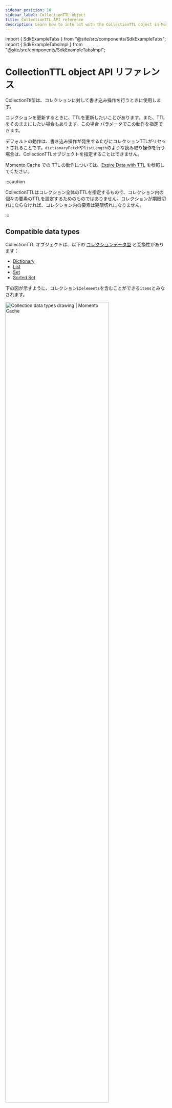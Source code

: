 ```yaml
---
sidebar_position: 10
sidebar_label: CollectionTTL object
title: CollectionTTL API reference
description: Learn how to interact with the CollectionTTL object in Momento Cache.
---
```


import { SdkExampleTabs } from "@site/src/components/SdkExampleTabs";
import { SdkExampleTabsImpl } from "@site/src/components/SdkExampleTabsImpl";

# CollectionTTL object API リファレンス

CollectionTtl型は、コレクションに対して書き込み操作を行うときに使用します。

コレクションを更新するときに、TTLを更新したいことがあります。また、TTLをそのままにしたい場合もあります。この場合
パラメータでこの動作を指定できます。

デフォルトの動作は、書き込み操作が発生するたびにコレクションTTLがリセットされることです。`dictionaryFetch`や`listLength`のような読み取り操作を行う場合は、CollectionTTLオブジェクトを指定することはできません。

Momento Cache での TTL の動作については、[Expire Data with TTL](../../learn/how-it-works/expire-data-with-ttl.md) を参照してください。

:::caution

CollectionTTLはコレクション全体のTTLを指定するもので、コレクション内の個々の要素のTTLを設定するためのものではありません。コレクションが期限切れにならなければ、コレクション内の要素は期限切れになりません。

:::

## Compatible data types

CollectionTTL オブジェクトは、以下の [コレクションデータ型](/cache/develop/basics/datatypes#collection-data-types-cdts) と互換性があります：

* [Dictionary](../api-reference/dictionary-collections.md)
* [List](../api-reference/list-collections.md)
* [Set](../api-reference/set-collections.md)
* [Sorted Set](../api-reference/sorted-set-collections.md)

下の図が示すように、コレクションは`elements`を含むことができる`items`とみなされます。

<img src="/img/collection_data_types.png" alt="Collection data types drawing | Momento Cache" width="80%"/>

## デフォルトの動作

- コレクションへの書き込み操作では、 `CollectionTtl` パラメータは省略可能です。
- コレクションTTLが指定されない場合、デフォルトの `CollectionTtl.fromCacheTtl()` が使用されます。この値はキャッシュクライアントで設定されているデフォルトのTTLです。
- コレクションのTTLは、コレクションが変更されるたびに更新されます。

## 例

デフォルト以外の動作が必要な場合は、コレクションの書き込み操作にCollectionTtlオブジェクトを指定できます。

書き込み操作時にコレクションをリフレッシュするTTLを明示的に指定するには、 `CollectionTtl.of()` を使用します：

<SdkExampleTabs snippetId={'API_CollectionTtlOf'} />

これは、コンストラクタを直接呼び出すのと同等の便利なメソッドです：

<SdkExampleTabs snippetId={'API_CollectionTtlNew'} />

コレクションが作成されたときだけTTLを設定し、それ以降の書き込みではリフレッシュしないようにしたい場合は、`withNoRefreshTtlOnUpdates()`を使用します：

<SdkExampleTabs snippetId={'API_CollectionTtlOfNoRefresh'} />

これもまた、コンストラクターを直接呼び出すのと同等の便利なメソッドです：

<SdkExampleTabs snippetId={'API_CollectionTtlNewNoRefresh'} />

## コンストラクタのパラメータ

- `ttl`: duration - (オプション)
    * TTL が与えられない場合、現在のクライアント接続オブジェクトに設定されている TTL が使用されます。
- `refreshTtl`: boolean = true - (オプション) * true を指定すると、コレクションの TTL は指定した値にリセットされます。
    * trueを指定すると、コレクションのTTLは指定された値にリセットされます。
    * falseに設定すると、コレクションに設定されている既存のTTLが保持されます。

## 追加のコンストラクター

- `fromCacheTtl()`： CollectionTtl - クライアントの TTL を使います。 `CollectionTtl(null, true)` と同じです。
- `of(ttl: duration)`： CollectionTtl - `CollectionTtl(ttl, true)`と同じです。
- `refreshTtlIfProvided(ttl?: duration)`： CollectionTtl - 値が指定された場合、コレクションのTTLをリフレッシュする。値が提供されない場合、TTLはリフレッシュされません。

## インスタンスメソッド

- `ttlSeconds()`: duration - TTL を秒で返します。
- `ttlMilliseconds()`: duration - TTL をミリ秒で返します。
- `refreshTtl()`: boolean - アイテムが変更された際に TTL を更新するかどうかを設定します。
- `withRefreshTtlOnUpdates()`： CollectionTtl - コピーで、リフレッシュは true です。
- `withNoRefreshTtlOnUpdates()`： CollectionTtl - コピーで、リフレッシュは false です。
- `toString()`: TTL (秒) と refreshTtl の設定を表示する。
